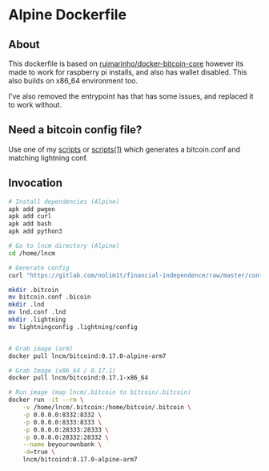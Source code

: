 # Alpine Dockerfile

## About

This dockerfile is based on [ruimarinho/docker-bitcoin-core](https://github.com/ruimarinho/docker-bitcoin-core/blob/master/0.17/alpine/Dockerfile) however its made to work for raspberry pi installs, and also has wallet disabled. This also builds on x86_64 environment too.

I've also removed the entrypoint has that has some issues, and replaced it to work without.


## Need a bitcoin config file?

Use one of my [scripts](https://gitlab.com/nolim1t/financial-independence/tree/master/contrib/lightningd-config-generator) or [scripts(1)](https://github.com/lncm/dockerfiles/tree/master/contrib/lightningd-config-generator) which generates a bitcoin.conf and matching lightning conf.


## Invocation

```bash
# Install dependencies (Alpine)
apk add pwgen
apk add curl
apk add bash
apk add python3

# Go to lncm directory (Alpine)
cd /home/lncm

# Generate config
curl "https://gitlab.com/nolim1t/financial-independence/raw/master/contrib/lightningd-config-generator/generate-config.sh" 2>/dev/null | bash

mkdir .bitcoin
mv bitcoin.conf .bicoin
mkdir .lnd
mv lnd.conf .lnd
mkdir .lightning
mv lightningconfig .lightning/config


# Grab image (arm)
docker pull lncm/bitcoind:0.17.0-alpine-arm7

# Grab Image (x86_64 / 0.17.1)
docker pull lncm/bitcoind:0.17.1-x86_64

# Run image (map lncm/.bitcoin to bitcoin/.bitcoin)
docker run -it --rm \
    -v /home/lncm/.bitcoin:/home/bitcoin/.bitcoin \
    -p 0.0.0.0:8332:8332 \
    -p 0.0.0.0:8333:8333 \
    -p 0.0.0.0:28333:28333 \
    -p 0.0.0.0:28332:28332 \
    --name beyourownbank \
    -d=true \
    lncm/bitcoind:0.17.0-alpine-arm7

```
